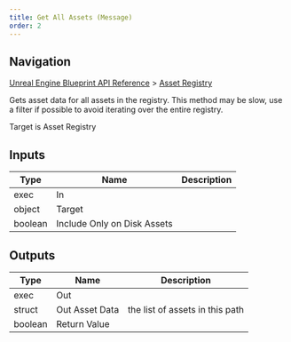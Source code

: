 ```yaml
---
title: Get All Assets (Message)
order: 2
---
```

## Navigation

[Unreal Engine Blueprint API Reference](https://dev.epicgames.com/documentation/en-us/unreal-engine/BlueprintAPI) > [Asset Registry](https://dev.epicgames.com/documentation/en-us/unreal-engine/BlueprintAPI/AssetRegistry)

Gets asset data for all assets in the registry.
This method may be slow, use a filter if possible to avoid iterating over the entire registry.

Target is Asset Registry

## Inputs

| Type | Name | Description |
| --- | --- | --- |
| exec | In |  |
| object | Target |  |
| boolean | Include Only on Disk Assets |  |

## Outputs

| Type | Name | Description |
| --- | --- | --- |
| exec | Out |  |
| struct | Out Asset Data | the list of assets in this path |
| boolean | Return Value |  |
